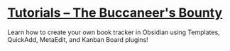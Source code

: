 # [Tutorials – The Buccaneer's Bounty](https://thebuccaneersbounty.wordpress.com/category/tutorials/)
Learn how to create your own book tracker in Obsidian using Templates, QuickAdd, MetaEdit, and Kanban Board plugins!